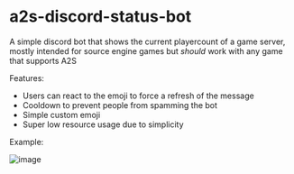# a2s-discord-status-bot
A simple discord bot that shows the current playercount of a game server, mostly intended for source engine games but *should* work with any game that supports A2S

Features:
- Users can react to the emoji to force a refresh of the message
- Cooldown to prevent people from spamming the bot
- Simple custom emoji
- Super low resource usage due to simplicity

Example:

![image](https://user-images.githubusercontent.com/69946827/176722704-f91a2050-6455-44e7-973f-e3ce3c276bb5.png)
